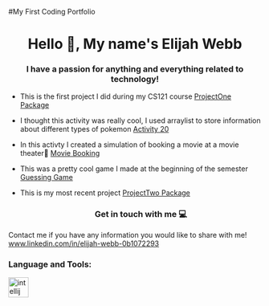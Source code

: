 #My First Coding Portfolio
<h1 align="center"> Hello 👋, My name's   Elijah Webb</h1>
<h3 align="center"> I have a passion for anything and everything related to technology!</h3>

- This is the first project I did during my CS121 course [ProjectOne Package](https://github.com/Elijah445/CS121Full/tree/e1bd3d8260c526fcc5c0fd20b05699552724a70b/src/projectOne)
- I thought this activity was really cool, I used arraylist to store information about different types of pokemon [Activity 20](https://github.com/Elijah445/CS121Full/tree/bfdb2dc200b28b13ebb1ac43a2be423ba351a69a/src/week10/Activity20)
- In this activty I created a simulation of booking a movie at a movie theater🍿 [Movie Booking](https://github.com/Elijah445/CS121Full/blob/5f9d6b74966b03de5bd0b80dd4acc7321bb3515d/src/weekNine/MovieBookingSimulation.java)
- This was a pretty cool game I made at the beginning of the semester [Guessing Game](https://github.com/Elijah445/CS121Full/blob/4fa301ca8232317533e91b026fd1c0f362446ee6/src/weekFour/GuessingGame2.java)
- This is my most recent project [ProjectTwo Package](https://github.com/Elijah445/CS121Full/tree/c84cf1c7cceedfd990ff878deb8501d947aea351/src/projectTwo)

  <h3 align = "center">Get in touch with me 💻</h3>
  <p align = "left">
Contact me if you have any information you would like to share with me! www.linkedin.com/in/elijah-webb-0b1072293
  </p>

  <h3 align = "left"> Language and Tools: </h3>
  <p align = "left"> 
    <a href= "https://github.com/devicons/devicon/blob/master/icons/intellij/intellij-original.svg" target="blank" rel ="noreferrer">
            <img src="https://cdn.jsdelivr.net/gh/devicons/devicon/icons/intellij/intellij-original.svg" alt = "intellij"width ="40" height="40"/></a>
  </p>
  

 

  
